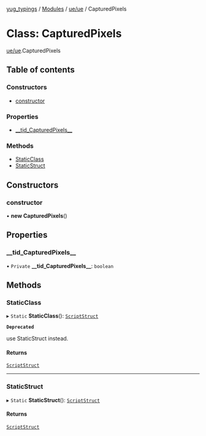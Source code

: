 [yug_typings](../README.md) / [Modules](../modules.md) / [ue/ue](../modules/ue_ue.md) / CapturedPixels

# Class: CapturedPixels

[ue/ue](../modules/ue_ue.md).CapturedPixels

## Table of contents

### Constructors

- [constructor](ue_ue.CapturedPixels.md#constructor)

### Properties

- [\_\_tid\_CapturedPixels\_\_](ue_ue.CapturedPixels.md#__tid_capturedpixels__)

### Methods

- [StaticClass](ue_ue.CapturedPixels.md#staticclass)
- [StaticStruct](ue_ue.CapturedPixels.md#staticstruct)

## Constructors

### constructor

• **new CapturedPixels**()

## Properties

### \_\_tid\_CapturedPixels\_\_

• `Private` **\_\_tid\_CapturedPixels\_\_**: `boolean`

## Methods

### StaticClass

▸ `Static` **StaticClass**(): [`ScriptStruct`](ue_ue.ScriptStruct.md)

**`Deprecated`**

use StaticStruct instead.

#### Returns

[`ScriptStruct`](ue_ue.ScriptStruct.md)

___

### StaticStruct

▸ `Static` **StaticStruct**(): [`ScriptStruct`](ue_ue.ScriptStruct.md)

#### Returns

[`ScriptStruct`](ue_ue.ScriptStruct.md)

